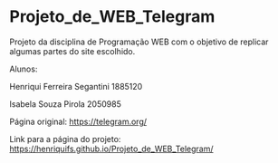 # Projeto_de_WEB_Telegram

Projeto da disciplina de Programação WEB com o objetivo de replicar algumas partes do site escolhido.

Alunos: 

Henriqui Ferreira Segantini 1885120

Isabela Souza Pirola 2050985
        
Página original: https://telegram.org/ 

Link para a página do projeto: https://henriquifs.github.io/Projeto_de_WEB_Telegram/
